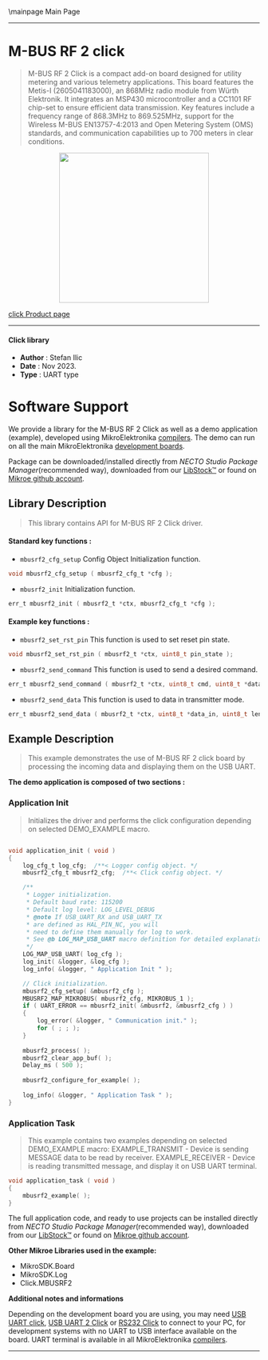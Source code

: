 \mainpage Main Page

---
# M-BUS RF 2  click

> M-BUS RF 2 Click is a compact add-on board designed for utility metering and various telemetry applications. This board features the Metis-I (2605041183000), an 868MHz radio module from Würth Elektronik. It integrates an MSP430 microcontroller and a CC1101 RF chip-set to ensure efficient data transmission. Key features include a frequency range of 868.3MHz to 869.525MHz, support for the Wireless M-BUS EN13757-4:2013 and Open Metering System (OMS) standards, and communication capabilities up to 700 meters in clear conditions.

<p align="center">
  <img src="https://download.mikroe.com/images/click_for_ide/mbusrf2_click.png" height=300px>
</p>

[click Product page](https://www.mikroe.com/m-bus-rf-2-click)

---


#### Click library

- **Author**        : Stefan Ilic
- **Date**          : Nov 2023.
- **Type**          : UART type


# Software Support

We provide a library for the M-BUS RF 2  Click
as well as a demo application (example), developed using MikroElektronika
[compilers](https://www.mikroe.com/necto-studio).
The demo can run on all the main MikroElektronika [development boards](https://www.mikroe.com/development-boards).

Package can be downloaded/installed directly from *NECTO Studio Package Manager*(recommended way), downloaded from our [LibStock&trade;](https://libstock.mikroe.com) or found on [Mikroe github account](https://github.com/MikroElektronika/mikrosdk_click_v2/tree/master/clicks).

## Library Description

> This library contains API for M-BUS RF 2  Click driver.

#### Standard key functions :

- `mbusrf2_cfg_setup` Config Object Initialization function.
```c
void mbusrf2_cfg_setup ( mbusrf2_cfg_t *cfg );
```

- `mbusrf2_init` Initialization function.
```c
err_t mbusrf2_init ( mbusrf2_t *ctx, mbusrf2_cfg_t *cfg );
```

#### Example key functions :

- `mbusrf2_set_rst_pin` This function is used to set reset pin state.
```c
void mbusrf2_set_rst_pin ( mbusrf2_t *ctx, uint8_t pin_state );
```

- `mbusrf2_send_command` This function is used to send a desired command.
```c
err_t mbusrf2_send_command ( mbusrf2_t *ctx, uint8_t cmd, uint8_t *data_in, uint8_t len );
```

- `mbusrf2_send_data` This function is used to data in transmitter mode.
```c
err_t mbusrf2_send_data ( mbusrf2_t *ctx, uint8_t *data_in, uint8_t len );
```

## Example Description

> This example demonstrates the use of M-BUS RF 2 click board by processing
  the incoming data and displaying them on the USB UART.

**The demo application is composed of two sections :**

### Application Init

> Initializes the driver and performs the click configuration depending on selected DEMO_EXAMPLE macro.

```c

void application_init ( void ) 
{
    log_cfg_t log_cfg;  /**< Logger config object. */
    mbusrf2_cfg_t mbusrf2_cfg;  /**< Click config object. */

    /** 
     * Logger initialization.
     * Default baud rate: 115200
     * Default log level: LOG_LEVEL_DEBUG
     * @note If USB_UART_RX and USB_UART_TX 
     * are defined as HAL_PIN_NC, you will 
     * need to define them manually for log to work. 
     * See @b LOG_MAP_USB_UART macro definition for detailed explanation.
     */
    LOG_MAP_USB_UART( log_cfg );
    log_init( &logger, &log_cfg );
    log_info( &logger, " Application Init " );

    // Click initialization.
    mbusrf2_cfg_setup( &mbusrf2_cfg );
    MBUSRF2_MAP_MIKROBUS( mbusrf2_cfg, MIKROBUS_1 );
    if ( UART_ERROR == mbusrf2_init( &mbusrf2, &mbusrf2_cfg ) ) 
    {
        log_error( &logger, " Communication init." );
        for ( ; ; );
    }
    
    mbusrf2_process( );
    mbusrf2_clear_app_buf( );
    Delay_ms ( 500 );
   
    mbusrf2_configure_for_example( );
    
    log_info( &logger, " Application Task " );
}

```

### Application Task

> This example contains two examples depending on selected DEMO_EXAMPLE macro:
> EXAMPLE_TRANSMIT - Device is sending MESSAGE data to be read by receiver.
> EXAMPLE_RECEIVER - Device is reading transmitted message, and display it on USB UART terminal.

```c
void application_task ( void ) 
{
    mbusrf2_example( );
}

```

The full application code, and ready to use projects can be installed directly from *NECTO Studio Package Manager*(recommended way), downloaded from our [LibStock&trade;](https://libstock.mikroe.com) or found on [Mikroe github account](https://github.com/MikroElektronika/mikrosdk_click_v2/tree/master/clicks).

**Other Mikroe Libraries used in the example:**

- MikroSDK.Board
- MikroSDK.Log
- Click.MBUSRF2

**Additional notes and informations**

Depending on the development board you are using, you may need
[USB UART click](https://www.mikroe.com/usb-uart-click),
[USB UART 2 Click](https://www.mikroe.com/usb-uart-2-click) or
[RS232 Click](https://www.mikroe.com/rs232-click) to connect to your PC, for
development systems with no UART to USB interface available on the board. UART
terminal is available in all MikroElektronika
[compilers](https://shop.mikroe.com/compilers).

---
